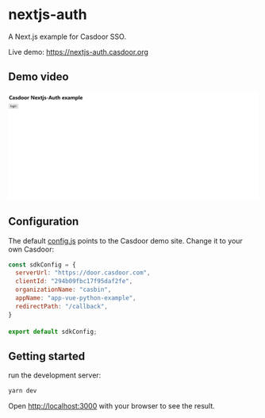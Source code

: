 nextjs-auth
=======

A Next.js example for Casdoor SSO.

Live demo: https://nextjs-auth.casdoor.org

## Demo video

![Login](./img/demo.gif)

## Configuration

The default [config.js](app/conf.js) points to the Casdoor demo site. Change it to your own Casdoor: 

```js
const sdkConfig = {
  serverUrl: "https://door.casdoor.com",
  clientId: "294b09fbc17f95daf2fe",
  organizationName: "casbin",
  appName: "app-vue-python-example",
  redirectPath: "/callback",
}

export default sdkConfig;
```

## Getting started

run the development server:

```bash
yarn dev
```

Open [http://localhost:3000](http://localhost:3000) with your browser to see the result.
